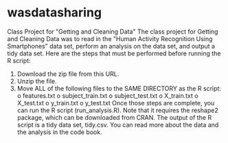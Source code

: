 # wasdatasharing
Class Project for "Getting and Cleaning Data"
The class project for Getting and Cleaning Data was to read in the "Human Activity Recognition Using Smartphones" data set, perform an analysis on the data set, and output a tidy data set.
Here are the steps that must be performed before running the R script:
1.	Download the zip file from this URL.
2.	Unzip the file.
3.	Move ALL of the following files to the SAME DIRECTORY as the R script: 
o	features.txt
o	subject_train.txt
o	subject_test.txt
o	X_train.txt
o	X_test.txt
o	y_train.txt
o	y_test.txt
Once those steps are complete, you can run the R script (run_analysis.R). Note that it requires the reshape2 package, which can be downloaded from CRAN.
The output of the R script is a tidy data set, tidy.csv.
You can read more about the data and the analysis in the code book.
